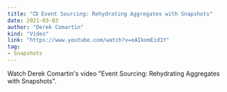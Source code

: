 ```yaml
---
title: "📺 Event Sourcing: Rehydrating Aggregates with Snapshots"
date: 2021-03-03
author: "Derek Comartin"
kind: "Video"
link: "https://www.youtube.com/watch?v=eAIkomEid1Y"
tag:
- Snapshots
---
```


Watch Derek Comartin's video "Event Sourcing: Rehydrating Aggregates with Snapshots".

<!-- more -->

<YouTube id="eAIkomEid1Y"></YouTube>
